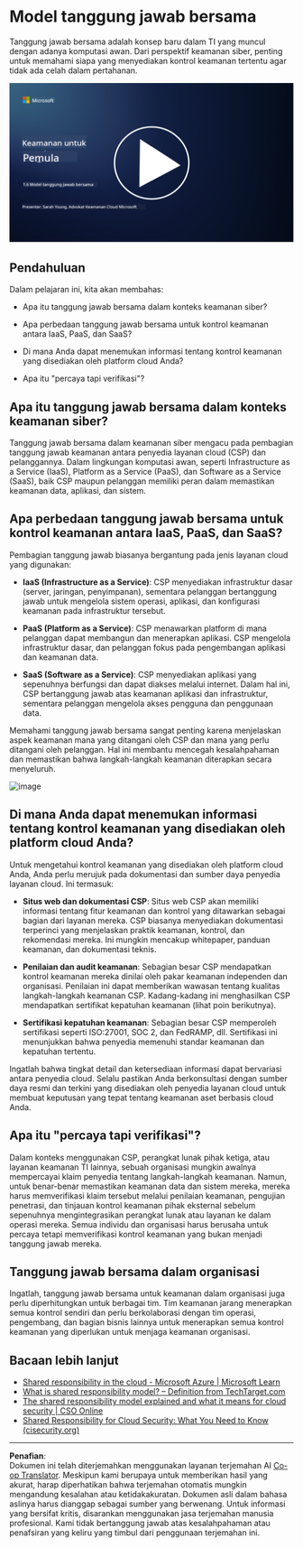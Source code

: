 <!--
CO_OP_TRANSLATOR_METADATA:
{
  "original_hash": "a48db640d80c786b928ca178c414f084",
  "translation_date": "2025-09-03T21:06:11+00:00",
  "source_file": "1.6 Shared responsibility model.md",
  "language_code": "id"
}
-->
# Model tanggung jawab bersama

Tanggung jawab bersama adalah konsep baru dalam TI yang muncul dengan adanya komputasi awan. Dari perspektif keamanan siber, penting untuk memahami siapa yang menyediakan kontrol keamanan tertentu agar tidak ada celah dalam pertahanan.

[![Tonton video](../../translated_images/1-6_placeholder.e5f314ee81b946d2e99745a3aa36e96432cc432ceaf4b20df35aa84d62ce2408.id.png)](https://learn-video.azurefd.net/vod/player?id=20bf114b-e90d-428e-ae62-81aa9e9a7175)

## Pendahuluan

Dalam pelajaran ini, kita akan membahas:

- Apa itu tanggung jawab bersama dalam konteks keamanan siber?

- Apa perbedaan tanggung jawab bersama untuk kontrol keamanan antara IaaS, PaaS, dan SaaS?

- Di mana Anda dapat menemukan informasi tentang kontrol keamanan yang disediakan oleh platform cloud Anda?

- Apa itu "percaya tapi verifikasi"?

## Apa itu tanggung jawab bersama dalam konteks keamanan siber?

Tanggung jawab bersama dalam keamanan siber mengacu pada pembagian tanggung jawab keamanan antara penyedia layanan cloud (CSP) dan pelanggannya. Dalam lingkungan komputasi awan, seperti Infrastructure as a Service (IaaS), Platform as a Service (PaaS), dan Software as a Service (SaaS), baik CSP maupun pelanggan memiliki peran dalam memastikan keamanan data, aplikasi, dan sistem.

## Apa perbedaan tanggung jawab bersama untuk kontrol keamanan antara IaaS, PaaS, dan SaaS?

Pembagian tanggung jawab biasanya bergantung pada jenis layanan cloud yang digunakan:

- **IaaS (Infrastructure as a Service)**: CSP menyediakan infrastruktur dasar (server, jaringan, penyimpanan), sementara pelanggan bertanggung jawab untuk mengelola sistem operasi, aplikasi, dan konfigurasi keamanan pada infrastruktur tersebut.

- **PaaS (Platform as a Service)**: CSP menawarkan platform di mana pelanggan dapat membangun dan menerapkan aplikasi. CSP mengelola infrastruktur dasar, dan pelanggan fokus pada pengembangan aplikasi dan keamanan data.

- **SaaS (Software as a Service)**: CSP menyediakan aplikasi yang sepenuhnya berfungsi dan dapat diakses melalui internet. Dalam hal ini, CSP bertanggung jawab atas keamanan aplikasi dan infrastruktur, sementara pelanggan mengelola akses pengguna dan penggunaan data.

Memahami tanggung jawab bersama sangat penting karena menjelaskan aspek keamanan mana yang ditangani oleh CSP dan mana yang perlu ditangani oleh pelanggan. Hal ini membantu mencegah kesalahpahaman dan memastikan bahwa langkah-langkah keamanan diterapkan secara menyeluruh.

![image](https://github.com/microsoft/Security-101/assets/139931591/7229a633-ec03-44d3-aa74-6c9810f5c47b)

## Di mana Anda dapat menemukan informasi tentang kontrol keamanan yang disediakan oleh platform cloud Anda?

Untuk mengetahui kontrol keamanan yang disediakan oleh platform cloud Anda, Anda perlu merujuk pada dokumentasi dan sumber daya penyedia layanan cloud. Ini termasuk:

- **Situs web dan dokumentasi CSP**: Situs web CSP akan memiliki informasi tentang fitur keamanan dan kontrol yang ditawarkan sebagai bagian dari layanan mereka. CSP biasanya menyediakan dokumentasi terperinci yang menjelaskan praktik keamanan, kontrol, dan rekomendasi mereka. Ini mungkin mencakup whitepaper, panduan keamanan, dan dokumentasi teknis.

- **Penilaian dan audit keamanan**: Sebagian besar CSP mendapatkan kontrol keamanan mereka dinilai oleh pakar keamanan independen dan organisasi. Penilaian ini dapat memberikan wawasan tentang kualitas langkah-langkah keamanan CSP. Kadang-kadang ini menghasilkan CSP mendapatkan sertifikat kepatuhan keamanan (lihat poin berikutnya).

- **Sertifikasi kepatuhan keamanan**: Sebagian besar CSP memperoleh sertifikasi seperti ISO:27001, SOC 2, dan FedRAMP, dll. Sertifikasi ini menunjukkan bahwa penyedia memenuhi standar keamanan dan kepatuhan tertentu.

Ingatlah bahwa tingkat detail dan ketersediaan informasi dapat bervariasi antara penyedia cloud. Selalu pastikan Anda berkonsultasi dengan sumber daya resmi dan terkini yang disediakan oleh penyedia layanan cloud untuk membuat keputusan yang tepat tentang keamanan aset berbasis cloud Anda.

## Apa itu "percaya tapi verifikasi"?

Dalam konteks menggunakan CSP, perangkat lunak pihak ketiga, atau layanan keamanan TI lainnya, sebuah organisasi mungkin awalnya mempercayai klaim penyedia tentang langkah-langkah keamanan. Namun, untuk benar-benar memastikan keamanan data dan sistem mereka, mereka harus memverifikasi klaim tersebut melalui penilaian keamanan, pengujian penetrasi, dan tinjauan kontrol keamanan pihak eksternal sebelum sepenuhnya mengintegrasikan perangkat lunak atau layanan ke dalam operasi mereka. Semua individu dan organisasi harus berusaha untuk percaya tetapi memverifikasi kontrol keamanan yang bukan menjadi tanggung jawab mereka.

## Tanggung jawab bersama dalam organisasi

Ingatlah, tanggung jawab bersama untuk keamanan dalam organisasi juga perlu diperhitungkan untuk berbagai tim. Tim keamanan jarang menerapkan semua kontrol sendiri dan perlu berkolaborasi dengan tim operasi, pengembang, dan bagian bisnis lainnya untuk menerapkan semua kontrol keamanan yang diperlukan untuk menjaga keamanan organisasi.

## Bacaan lebih lanjut

- [Shared responsibility in the cloud - Microsoft Azure | Microsoft Learn](https://learn.microsoft.com/azure/security/fundamentals/shared-responsibility?WT.mc_id=academic-96948-sayoung)
- [What is shared responsibility model? – Definition from TechTarget.com](https://www.techtarget.com/searchcloudcomputing/definition/shared-responsibility-model)
- [The shared responsibility model explained and what it means for cloud security | CSO Online](https://www.csoonline.com/article/570779/the-shared-responsibility-model-explained-and-what-it-means-for-cloud-security.html)
- [Shared Responsibility for Cloud Security: What You Need to Know (cisecurity.org)](https://www.cisecurity.org/insights/blog/shared-responsibility-cloud-security-what-you-need-to-know)

---

**Penafian**:  
Dokumen ini telah diterjemahkan menggunakan layanan terjemahan AI [Co-op Translator](https://github.com/Azure/co-op-translator). Meskipun kami berupaya untuk memberikan hasil yang akurat, harap diperhatikan bahwa terjemahan otomatis mungkin mengandung kesalahan atau ketidakakuratan. Dokumen asli dalam bahasa aslinya harus dianggap sebagai sumber yang berwenang. Untuk informasi yang bersifat kritis, disarankan menggunakan jasa terjemahan manusia profesional. Kami tidak bertanggung jawab atas kesalahpahaman atau penafsiran yang keliru yang timbul dari penggunaan terjemahan ini.